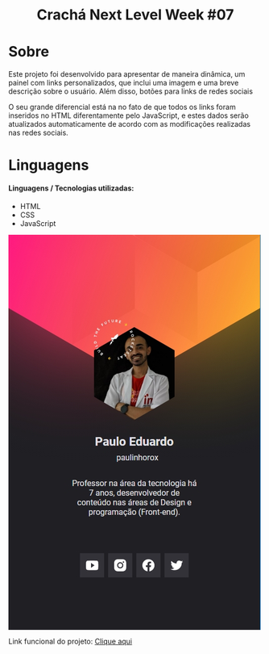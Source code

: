 <h1 align="center">Crachá Next Level Week #07</h1>

# Sobre

<p>Este projeto foi desenvolvido para apresentar de maneira dinâmica, um painel com links personalizados, que inclui uma imagem e uma breve descrição sobre o usuário. Além disso, botões para links de redes sociais</p>
<p>O seu grande diferencial está na no fato de que todos os links foram inseridos no HTML diferentamente pelo JavaScript, e estes dados serão atualizados automaticamente de acordo com as modificações realizadas nas redes sociais.</p>

# Linguagens

<h4>Linguagens / Tecnologias utilizadas:</h4>
<ul>
    <li>HTML</li>
    <li>CSS</li>
    <li>JavaScript</li>
</ul>

<img align="center" src="images/demo-project.jpg" >

<br>
<p>Link funcional do projeto: <a href="https://paulinhorox.github.io/cracha-nlw/" target="_blank">Clique aqui</a></p>